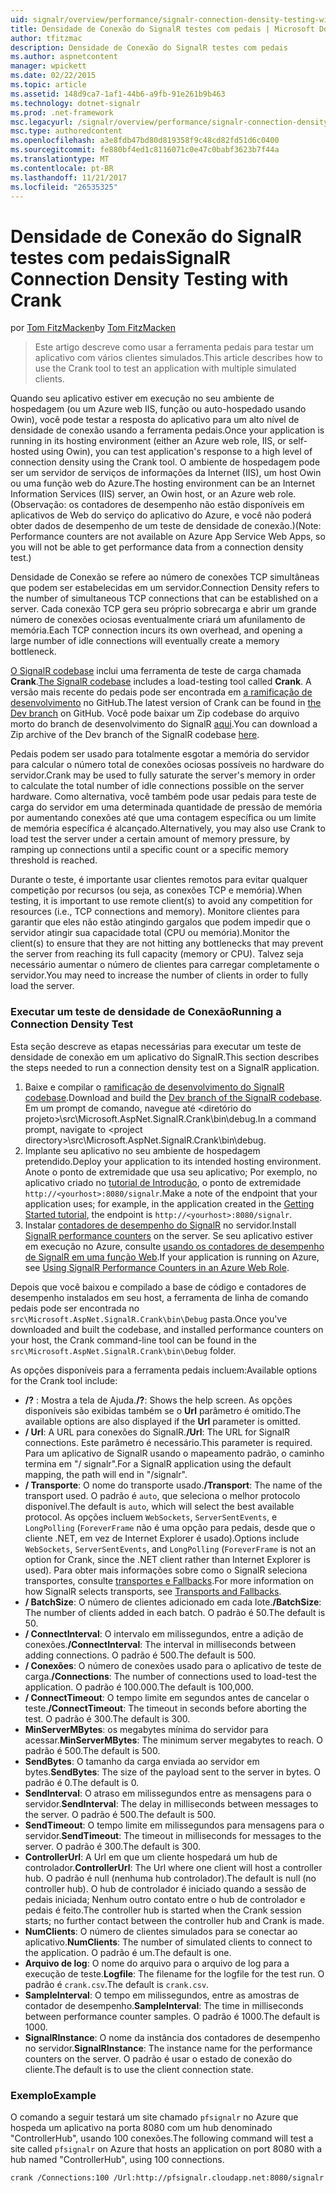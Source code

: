 ```yaml
---
uid: signalr/overview/performance/signalr-connection-density-testing-with-crank
title: Densidade de Conexão do SignalR testes com pedais | Microsoft Docs
author: tfitzmac
description: Densidade de Conexão do SignalR testes com pedais
ms.author: aspnetcontent
manager: wpickett
ms.date: 02/22/2015
ms.topic: article
ms.assetid: 148d9ca7-1af1-44b6-a9fb-91e261b9b463
ms.technology: dotnet-signalr
ms.prod: .net-framework
msc.legacyurl: /signalr/overview/performance/signalr-connection-density-testing-with-crank
msc.type: authoredcontent
ms.openlocfilehash: a3e8fdb47bd80d819358f9c48cd82fd51d6c0400
ms.sourcegitcommit: fe880bf4ed1c8116071c0e47c0babf3623b7f44a
ms.translationtype: MT
ms.contentlocale: pt-BR
ms.lasthandoff: 11/21/2017
ms.locfileid: "26535325"
---
```

<a name="signalr-connection-density-testing-with-crank"></a><span data-ttu-id="5ad97-103">Densidade de Conexão do SignalR testes com pedais</span><span class="sxs-lookup"><span data-stu-id="5ad97-103">SignalR Connection Density Testing with Crank</span></span>
====================
<span data-ttu-id="5ad97-104">por [Tom FitzMacken](https://github.com/tfitzmac)</span><span class="sxs-lookup"><span data-stu-id="5ad97-104">by [Tom FitzMacken](https://github.com/tfitzmac)</span></span>

> <span data-ttu-id="5ad97-105">Este artigo descreve como usar a ferramenta pedais para testar um aplicativo com vários clientes simulados.</span><span class="sxs-lookup"><span data-stu-id="5ad97-105">This article describes how to use the Crank tool to test an application with multiple simulated clients.</span></span>


<span data-ttu-id="5ad97-106">Quando seu aplicativo estiver em execução no seu ambiente de hospedagem (ou um Azure web IIS, função ou auto-hospedado usando Owin), você pode testar a resposta do aplicativo para um alto nível de densidade de conexão usando a ferramenta pedais.</span><span class="sxs-lookup"><span data-stu-id="5ad97-106">Once your application is running in its hosting environment (either an Azure web role, IIS, or self-hosted using Owin), you can test application's response to a high level of connection density using the Crank tool.</span></span> <span data-ttu-id="5ad97-107">O ambiente de hospedagem pode ser um servidor de serviços de informações da Internet (IIS), um host Owin ou uma função web do Azure.</span><span class="sxs-lookup"><span data-stu-id="5ad97-107">The hosting environment can be an Internet Information Services (IIS) server, an Owin host, or an Azure web role.</span></span> <span data-ttu-id="5ad97-108">(Observação: os contadores de desempenho não estão disponíveis em aplicativos de Web do serviço do aplicativo do Azure, e você não poderá obter dados de desempenho de um teste de densidade de conexão.)</span><span class="sxs-lookup"><span data-stu-id="5ad97-108">(Note: Performance counters are not available on Azure App Service Web Apps, so you will not be able to get performance data from a connection density test.)</span></span>

<span data-ttu-id="5ad97-109">Densidade de Conexão se refere ao número de conexões TCP simultâneas que podem ser estabelecidas em um servidor.</span><span class="sxs-lookup"><span data-stu-id="5ad97-109">Connection Density refers to the number of simultaneous TCP connections that can be established on a server.</span></span> <span data-ttu-id="5ad97-110">Cada conexão TCP gera seu próprio sobrecarga e abrir um grande número de conexões ociosas eventualmente criará um afunilamento de memória.</span><span class="sxs-lookup"><span data-stu-id="5ad97-110">Each TCP connection incurs its own overhead, and opening a large number of idle connections will eventually create a memory bottleneck.</span></span>

<span data-ttu-id="5ad97-111">[O SignalR codebase](https://github.com/signalr/signalr) inclui uma ferramenta de teste de carga chamada **Crank**.</span><span class="sxs-lookup"><span data-stu-id="5ad97-111">[The SignalR codebase](https://github.com/signalr/signalr) includes a load-testing tool called **Crank**.</span></span> <span data-ttu-id="5ad97-112">A versão mais recente do pedais pode ser encontrada em [a ramificação de desenvolvimento](https://github.com/SignalR/signalr/tree/dev) no GitHub.</span><span class="sxs-lookup"><span data-stu-id="5ad97-112">The latest version of Crank can be found in [the Dev branch](https://github.com/SignalR/signalr/tree/dev) on GitHub.</span></span> <span data-ttu-id="5ad97-113">Você pode baixar um Zip codebase do arquivo morto do branch de desenvolvimento do SignalR [aqui](https://github.com/SignalR/SignalR/archive/dev.zip).</span><span class="sxs-lookup"><span data-stu-id="5ad97-113">You can download a Zip archive of the Dev branch of the SignalR codebase [here](https://github.com/SignalR/SignalR/archive/dev.zip).</span></span>

<span data-ttu-id="5ad97-114">Pedais podem ser usado para totalmente esgotar a memória do servidor para calcular o número total de conexões ociosas possíveis no hardware do servidor.</span><span class="sxs-lookup"><span data-stu-id="5ad97-114">Crank may be used to fully saturate the server's memory in order to calculate the total number of idle connections possible on the server hardware.</span></span> <span data-ttu-id="5ad97-115">Como alternativa, você também pode usar pedais para teste de carga do servidor em uma determinada quantidade de pressão de memória por aumentando conexões até que uma contagem específica ou um limite de memória específica é alcançado.</span><span class="sxs-lookup"><span data-stu-id="5ad97-115">Alternatively, you may also use Crank to load test the server under a certain amount of memory pressure, by ramping up connections until a specific count or a specific memory threshold is reached.</span></span>

<span data-ttu-id="5ad97-116">Durante o teste, é importante usar clientes remotos para evitar qualquer competição por recursos (ou seja, as conexões TCP e memória).</span><span class="sxs-lookup"><span data-stu-id="5ad97-116">When testing, it is important to use remote client(s) to avoid any competition for resources (i.e., TCP connections and memory).</span></span> <span data-ttu-id="5ad97-117">Monitore clientes para garantir que eles não estão atingindo gargalos que podem impedir que o servidor atingir sua capacidade total (CPU ou memória).</span><span class="sxs-lookup"><span data-stu-id="5ad97-117">Monitor the client(s) to ensure that they are not hitting any bottlenecks that may prevent the server from reaching its full capacity (memory or CPU).</span></span> <span data-ttu-id="5ad97-118">Talvez seja necessário aumentar o número de clientes para carregar completamente o servidor.</span><span class="sxs-lookup"><span data-stu-id="5ad97-118">You may need to increase the number of clients in order to fully load the server.</span></span>

### <a name="running-a-connection-density-test"></a><span data-ttu-id="5ad97-119">Executar um teste de densidade de Conexão</span><span class="sxs-lookup"><span data-stu-id="5ad97-119">Running a Connection Density Test</span></span>

<span data-ttu-id="5ad97-120">Esta seção descreve as etapas necessárias para executar um teste de densidade de conexão em um aplicativo do SignalR.</span><span class="sxs-lookup"><span data-stu-id="5ad97-120">This section describes the steps needed to run a connection density test on a SignalR application.</span></span>

1. <span data-ttu-id="5ad97-121">Baixe e compilar o [ramificação de desenvolvimento do SignalR codebase](https://github.com/SignalR/SignalR/archive/dev.zip).</span><span class="sxs-lookup"><span data-stu-id="5ad97-121">Download and build the [Dev branch of the SignalR codebase](https://github.com/SignalR/SignalR/archive/dev.zip).</span></span> <span data-ttu-id="5ad97-122">Em um prompt de comando, navegue até &lt;diretório do projeto&gt;\src\Microsoft.AspNet.SignalR.Crank\bin\debug.</span><span class="sxs-lookup"><span data-stu-id="5ad97-122">In a command prompt, navigate to &lt;project directory&gt;\src\Microsoft.AspNet.SignalR.Crank\bin\debug.</span></span>
2. <span data-ttu-id="5ad97-123">Implante seu aplicativo no seu ambiente de hospedagem pretendido.</span><span class="sxs-lookup"><span data-stu-id="5ad97-123">Deploy your application to its intended hosting environment.</span></span> <span data-ttu-id="5ad97-124">Anote o ponto de extremidade que usa seu aplicativo; Por exemplo, no aplicativo criado no [tutorial de Introdução](../getting-started/tutorial-getting-started-with-signalr.md), o ponto de extremidade `http://<yourhost>:8080/signalr`.</span><span class="sxs-lookup"><span data-stu-id="5ad97-124">Make a note of the endpoint that your application uses; for example, in the application created in the [Getting Started tutorial](../getting-started/tutorial-getting-started-with-signalr.md), the endpoint is `http://<yourhost>:8080/signalr`.</span></span>
3. <span data-ttu-id="5ad97-125">Instalar [contadores de desempenho do SignalR](signalr-performance.md#perfcounters) no servidor.</span><span class="sxs-lookup"><span data-stu-id="5ad97-125">Install [SignalR performance counters](signalr-performance.md#perfcounters) on the server.</span></span> <span data-ttu-id="5ad97-126">Se seu aplicativo estiver em execução no Azure, consulte [usando os contadores de desempenho de SignalR em uma função Web](using-signalr-performance-counters-in-an-azure-web-role.md).</span><span class="sxs-lookup"><span data-stu-id="5ad97-126">If your application is running on Azure, see [Using SignalR Performance Counters in an Azure Web Role](using-signalr-performance-counters-in-an-azure-web-role.md).</span></span>

<span data-ttu-id="5ad97-127">Depois que você baixou e compilado a base de código e contadores de desempenho instalados em seu host, a ferramenta de linha de comando pedais pode ser encontrada no `src\Microsoft.AspNet.SignalR.Crank\bin\Debug` pasta.</span><span class="sxs-lookup"><span data-stu-id="5ad97-127">Once you've downloaded and built the codebase, and installed performance counters on your host, the Crank command-line tool can be found in the `src\Microsoft.AspNet.SignalR.Crank\bin\Debug` folder.</span></span>

<span data-ttu-id="5ad97-128">As opções disponíveis para a ferramenta pedais incluem:</span><span class="sxs-lookup"><span data-stu-id="5ad97-128">Available options for the Crank tool include:</span></span>

- <span data-ttu-id="5ad97-129">**/?** : Mostra a tela de Ajuda.</span><span class="sxs-lookup"><span data-stu-id="5ad97-129">**/?**: Shows the help screen.</span></span> <span data-ttu-id="5ad97-130">As opções disponíveis são exibidas também se o **Url** parâmetro é omitido.</span><span class="sxs-lookup"><span data-stu-id="5ad97-130">The available options are also displayed if the **Url** parameter is omitted.</span></span>
- <span data-ttu-id="5ad97-131">**/ Url**: A URL para conexões do SignalR.</span><span class="sxs-lookup"><span data-stu-id="5ad97-131">**/Url**: The URL for SignalR connections.</span></span> <span data-ttu-id="5ad97-132">Este parâmetro é necessário.</span><span class="sxs-lookup"><span data-stu-id="5ad97-132">This parameter is required.</span></span> <span data-ttu-id="5ad97-133">Para um aplicativo de SignalR usando o mapeamento padrão, o caminho termina em "/ signalr".</span><span class="sxs-lookup"><span data-stu-id="5ad97-133">For a SignalR application using the default mapping, the path will end in "/signalr".</span></span>
- <span data-ttu-id="5ad97-134">**/ Transporte**: O nome do transporte usado.</span><span class="sxs-lookup"><span data-stu-id="5ad97-134">**/Transport**: The name of the transport used.</span></span> <span data-ttu-id="5ad97-135">O padrão é `auto`, que seleciona o melhor protocolo disponível.</span><span class="sxs-lookup"><span data-stu-id="5ad97-135">The default is `auto`, which will select the best available protocol.</span></span> <span data-ttu-id="5ad97-136">As opções incluem `WebSockets`, `ServerSentEvents`, e `LongPolling` (`ForeverFrame` não é uma opção para pedais, desde que o cliente .NET, em vez de Internet Explorer é usado).</span><span class="sxs-lookup"><span data-stu-id="5ad97-136">Options include `WebSockets`, `ServerSentEvents`, and `LongPolling` (`ForeverFrame` is not an option for Crank, since the .NET client rather than Internet Explorer is used).</span></span> <span data-ttu-id="5ad97-137">Para obter mais informações sobre como o SignalR seleciona transportes, consulte [transportes e Fallbacks](../getting-started/introduction-to-signalr.md#transports).</span><span class="sxs-lookup"><span data-stu-id="5ad97-137">For more information on how SignalR selects transports, see [Transports and Fallbacks](../getting-started/introduction-to-signalr.md#transports).</span></span>
- <span data-ttu-id="5ad97-138">**/ BatchSize**: O número de clientes adicionado em cada lote.</span><span class="sxs-lookup"><span data-stu-id="5ad97-138">**/BatchSize**: The number of clients added in each batch.</span></span> <span data-ttu-id="5ad97-139">O padrão é 50.</span><span class="sxs-lookup"><span data-stu-id="5ad97-139">The default is 50.</span></span>
- <span data-ttu-id="5ad97-140">**/ ConnectInterval**: O intervalo em milissegundos, entre a adição de conexões.</span><span class="sxs-lookup"><span data-stu-id="5ad97-140">**/ConnectInterval**: The interval in milliseconds between adding connections.</span></span> <span data-ttu-id="5ad97-141">O padrão é 500.</span><span class="sxs-lookup"><span data-stu-id="5ad97-141">The default is 500.</span></span>
- <span data-ttu-id="5ad97-142">**/ Conexões**: O número de conexões usado para o aplicativo de teste de carga.</span><span class="sxs-lookup"><span data-stu-id="5ad97-142">**/Connections**: The number of connections used to load-test the application.</span></span> <span data-ttu-id="5ad97-143">O padrão é 100.000.</span><span class="sxs-lookup"><span data-stu-id="5ad97-143">The default is 100,000.</span></span>
- <span data-ttu-id="5ad97-144">**/ ConnectTimeout**: O tempo limite em segundos antes de cancelar o teste.</span><span class="sxs-lookup"><span data-stu-id="5ad97-144">**/ConnectTimeout**: The timeout in seconds before aborting the test.</span></span> <span data-ttu-id="5ad97-145">O padrão é 300.</span><span class="sxs-lookup"><span data-stu-id="5ad97-145">The default is 300.</span></span>
- <span data-ttu-id="5ad97-146">**MinServerMBytes**: os megabytes mínima do servidor para acessar.</span><span class="sxs-lookup"><span data-stu-id="5ad97-146">**MinServerMBytes**: The minimum server megabytes to reach.</span></span> <span data-ttu-id="5ad97-147">O padrão é 500.</span><span class="sxs-lookup"><span data-stu-id="5ad97-147">The default is 500.</span></span>
- <span data-ttu-id="5ad97-148">**SendBytes**: O tamanho da carga enviada ao servidor em bytes.</span><span class="sxs-lookup"><span data-stu-id="5ad97-148">**SendBytes**: The size of the payload sent to the server in bytes.</span></span> <span data-ttu-id="5ad97-149">O padrão é 0.</span><span class="sxs-lookup"><span data-stu-id="5ad97-149">The default is 0.</span></span>
- <span data-ttu-id="5ad97-150">**SendInterval**: O atraso em milissegundos entre as mensagens para o servidor.</span><span class="sxs-lookup"><span data-stu-id="5ad97-150">**SendInterval**: The delay in milliseconds between messages to the server.</span></span> <span data-ttu-id="5ad97-151">O padrão é 500.</span><span class="sxs-lookup"><span data-stu-id="5ad97-151">The default is 500.</span></span>
- <span data-ttu-id="5ad97-152">**SendTimeout**: O tempo limite em milissegundos para mensagens para o servidor.</span><span class="sxs-lookup"><span data-stu-id="5ad97-152">**SendTimeout**: The timeout in milliseconds for messages to the server.</span></span> <span data-ttu-id="5ad97-153">O padrão é 300.</span><span class="sxs-lookup"><span data-stu-id="5ad97-153">The default is 300.</span></span>
- <span data-ttu-id="5ad97-154">**ControllerUrl**: A Url em que um cliente hospedará um hub de controlador.</span><span class="sxs-lookup"><span data-stu-id="5ad97-154">**ControllerUrl**: The Url where one client will host a controller hub.</span></span> <span data-ttu-id="5ad97-155">O padrão é null (nenhuma hub controlador).</span><span class="sxs-lookup"><span data-stu-id="5ad97-155">The default is null (no controller hub).</span></span> <span data-ttu-id="5ad97-156">O hub de controlador é iniciado quando a sessão de pedais iniciada; Nenhum outro contato entre o hub de controlador e pedais é feito.</span><span class="sxs-lookup"><span data-stu-id="5ad97-156">The controller hub is started when the Crank session starts; no further contact between the controller hub and Crank is made.</span></span>
- <span data-ttu-id="5ad97-157">**NumClients**: O número de clientes simulados para se conectar ao aplicativo.</span><span class="sxs-lookup"><span data-stu-id="5ad97-157">**NumClients**: The number of simulated clients to connect to the application.</span></span> <span data-ttu-id="5ad97-158">O padrão é um.</span><span class="sxs-lookup"><span data-stu-id="5ad97-158">The default is one.</span></span>
- <span data-ttu-id="5ad97-159">**Arquivo de log**: O nome do arquivo para o arquivo de log para a execução de teste.</span><span class="sxs-lookup"><span data-stu-id="5ad97-159">**Logfile**: The filename for the logfile for the test run.</span></span> <span data-ttu-id="5ad97-160">O padrão é `crank.csv`.</span><span class="sxs-lookup"><span data-stu-id="5ad97-160">The default is `crank.csv`.</span></span>
- <span data-ttu-id="5ad97-161">**SampleInterval**: O tempo em milissegundos, entre as amostras de contador de desempenho.</span><span class="sxs-lookup"><span data-stu-id="5ad97-161">**SampleInterval**: The time in milliseconds between performance counter samples.</span></span> <span data-ttu-id="5ad97-162">O padrão é 1000.</span><span class="sxs-lookup"><span data-stu-id="5ad97-162">The default is 1000.</span></span>
- <span data-ttu-id="5ad97-163">**SignalRInstance**: O nome da instância dos contadores de desempenho no servidor.</span><span class="sxs-lookup"><span data-stu-id="5ad97-163">**SignalRInstance**: The instance name for the performance counters on the server.</span></span> <span data-ttu-id="5ad97-164">O padrão é usar o estado de conexão do cliente.</span><span class="sxs-lookup"><span data-stu-id="5ad97-164">The default is to use the client connection state.</span></span>

### <a name="example"></a><span data-ttu-id="5ad97-165">Exemplo</span><span class="sxs-lookup"><span data-stu-id="5ad97-165">Example</span></span>

<span data-ttu-id="5ad97-166">O comando a seguir testará um site chamado `pfsignalr` no Azure que hospeda um aplicativo na porta 8080 com um hub denominado "ControllerHub", usando 100 conexões.</span><span class="sxs-lookup"><span data-stu-id="5ad97-166">The following command will test a site called `pfsignalr` on Azure that hosts an application on port 8080 with a hub named "ControllerHub", using 100 connections.</span></span>

`crank /Connections:100 /Url:http://pfsignalr.cloudapp.net:8080/signalr`
